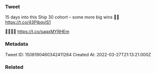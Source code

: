 ### Tweet
15 days into this Ship 30 cohort – some more big wins 🚢🚢 https://t.co/43PjbqylS1

🚢🚢🚢🚢 https://t.co/saqxMYRHEm

### Metadata
Tweet ID: 1508190460342411264
Created At: 2022-03-27T21:13:21.000Z

### Related

